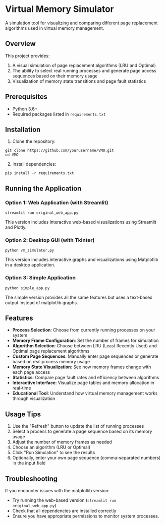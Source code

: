 # Virtual Memory Simulator

A simulation tool for visualizing and comparing different page replacement algorithms used in virtual memory management.

## Overview

This project provides:
1. A visual simulation of page replacement algorithms (LRU and Optimal)
2. The ability to select real running processes and generate page access sequences based on their memory usage
3. Visualization of memory state transitions and page fault statistics

## Prerequisites

- Python 3.6+
- Required packages listed in `requirements.txt`

## Installation

1. Clone the repository:
```
git clone https://github.com/yourusername/VMO.git
cd VMO
```

2. Install dependencies:
```
pip install -r requirements.txt
```

## Running the Application

### Option 1: Web Application (with Streamlit)

```
streamlit run original_web_app.py
```

This version includes interactive web-based visualizations using Streamlit and Plotly.

### Option 2: Desktop GUI (with Tkinter)

```
python vm_simulator.py
```

This version includes interactive graphs and visualizations using Matplotlib in a desktop application.

### Option 3: Simple Application

```
python simple_app.py
```

The simple version provides all the same features but uses a text-based output instead of matplotlib graphs.

## Features

- **Process Selection**: Choose from currently running processes on your system
- **Memory Frame Configuration**: Set the number of frames for simulation
- **Algorithm Selection**: Choose between LRU (Least Recently Used) and Optimal page replacement algorithms
- **Custom Page Sequences**: Manually enter page sequences or generate based on real process memory usage
- **Memory State Visualization**: See how memory frames change with each page access
- **Statistics**: Compare page fault rates and efficiency between algorithms
- **Interactive Interface**: Visualize page tables and memory allocation in real-time
- **Educational Tool**: Understand how virtual memory management works through visualization

## Usage Tips

1. Use the "Refresh" button to update the list of running processes
2. Select a process to generate a page sequence based on its memory usage
3. Adjust the number of memory frames as needed
4. Choose an algorithm (LRU or Optimal)
5. Click "Run Simulation" to see the results
6. Optionally, enter your own page sequence (comma-separated numbers) in the input field

## Troubleshooting

If you encounter issues with the matplotlib version:
- Try running the web-based version (`streamlit run original_web_app.py`)
- Check that all dependencies are installed correctly
- Ensure you have appropriate permissions to monitor system processes.

